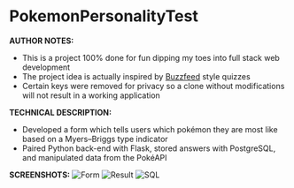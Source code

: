 # PokemonPersonalityTest


**AUTHOR NOTES:**
* This is a project 100% done for fun dipping my toes into full stack web development
* The project idea is actually inspired by [Buzzfeed](
https://www.buzzfeed.com/tag/which-character-are-you) style quizzes
* Certain keys were removed for privacy so a clone without modifications will not result in a working application 


**TECHNICAL DESCRIPTION:**
* Developed a form which tells users which pokémon they are most like based on a Myers–Briggs type indicator 
* Paired Python back-end with Flask, stored answers with PostgreSQL, and manipulated data from the PokéAPI

**SCREENSHOTS:**
![Form](https://github.com/aidanandrucyk/PokemonPersonalityTest/blob/master/img/form.png)
![Result](https://github.com/aidanandrucyk/PokemonPersonalityTest/blob/master/img/result.png)
![SQL](https://github.com/aidanandrucyk/PokemonPersonalityTest/blob/master/img/pgadmin.png)
